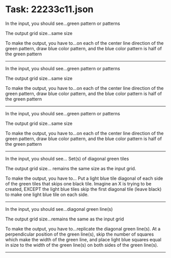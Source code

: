 # Task: 22233c11.json

In the input, you should see...green pattern or patterns

The output grid size...same size

To make the output, you have to...on each of the center line direction of the green pattern, draw blue color pattern, and the blue color pattern is half of the green pattern

---

In the input, you should see...green pattern or patterns

The output grid size...same size

To make the output, you have to...on each of the center line direction of the green pattern, draw blue color pattern, and the blue color pattern is half of the green pattern

---

In the input, you should see...green pattern or patterns

The output grid size...same size

To make the output, you have to...on each of the center line direction of the green pattern, draw blue color pattern, and the blue color pattern is half of the green pattern

---

In the input, you should see... Set(s) of diagonal green tiles

The output grid size... remains the same size as the input grid.

To make the output, you have to... Put a light blue tile diagonal of each side of the green tiles that skips one black tile. Imagine an X is trying to be created, EXCEPT the light blue tiles skip the first diagonal tile (leave black) to make one light blue tile on each side.

---

In the input, you should see...diagonal green line(s)

The output grid size...remains the same as the input grid

To make the output, you have to...replicate the diagonal green line(s). At a perpendicular position of the green line(s), skip the number of squares which make the width of the green line, and place light blue squares equal in size to the width of the green line(s) on both sides of the green line(s).

---

